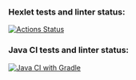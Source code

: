 ### Hexlet tests and linter status:
[![Actions Status](https://github.com/io681/java-project-78/actions/workflows/hexlet-check.yml/badge.svg)](https://github.com/io681/java-project-78/actions)

### Java CI tests and linter status:
[![Java CI with Gradle](https://github.com/io681/java-project-78/actions/workflows/main.yml/badge.svg?branch=main)](https://github.com/io681/java-project-78/actions/workflows/main.yml)
